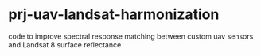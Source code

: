 # prj-uav-landsat-harmonization
code to improve spectral response matching between custom uav sensors and Landsat 8 surface reflectance
